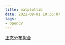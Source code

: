 ```yaml
---
title: matplotlib
date: 2022-09-01 10:36:07
tags:
- OpenCV
---
```

[正态分布拟合](https://blog.csdn.net/weixin_43156127/article/details/120665238)